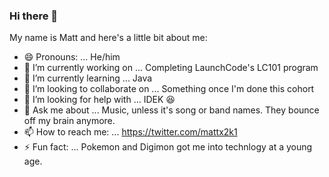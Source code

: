 ### Hi there 👋

My name is Matt and here's a little bit about me:

- 😄 Pronouns: ... He/him
- 🔭 I’m currently working on ... Completing LaunchCode's LC101 program
- 🌱 I’m currently learning ... Java
- 👯 I’m looking to collaborate on ... Something once I'm done this cohort
- 🤔 I’m looking for help with ... IDEK 😆
- 💬 Ask me about ... Music, unless it's song or band names. They bounce off my brain anymore.
- 📫 How to reach me: ... https://twitter.com/mattx2k1
- ⚡ Fun fact: ... Pokemon and Digimon got me into technlogy at a young age. 

<!--
**Mattx2k1/Mattx2k1** is a ✨ _special_ ✨ repository because its `README.md` (this file) appears on your GitHub profile.

Here are some ideas to get you started:

- 🔭 I’m currently working on ...
- 🌱 I’m currently learning ...
- 👯 I’m looking to collaborate on ...
- 🤔 I’m looking for help with ...
- 💬 Ask me about ...
- 📫 How to reach me: ...
- 😄 Pronouns: ...
- ⚡ Fun fact: ...
-->
